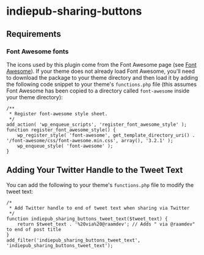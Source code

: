 indiepub-sharing-buttons
========================

## Requirements

### Font Awesome fonts

The icons used by this plugin come from the Font Awesome page (see [Font Awesome](fortawesome.github.io/Font-Awesome/)). If your theme does not already load Font Awesome, you'll need to download the package to your theme directory and then load it by adding the following code snippet to your theme's `functions.php` file (this assumes Font Awesome has been copied to a directory called `font-awesome` inside your theme directory):

```
/**
 * Register font-awesome style sheet.
 */
add_action( 'wp_enqueue_scripts', 'register_font_awesome_style' );
function register_font_awesome_style() {
	wp_register_style( 'font-awesome', get_template_directory_uri() . '/font-awesome/css/font-awesome.min.css', array(), '3.2.1' );
	wp_enqueue_style( 'font-awesome' );
}
```

## Adding Your Twitter Handle to the Tweet Text

You can add the following to your theme's `functions.php` file to modify the tweet text:

```
/*
 * Add Twitter handle to end of tweet text when sharing via Twitter
 */
function indiepub_sharing_buttons_tweet_text($tweet_text) {
	return $tweet_text . '%20via%20@raamdev'; // Adds " via @raamdev" to end of post title
}
add_filter('indiepub_sharing_buttons_tweet_text', 'indiepub_sharing_buttons_tweet_text');
```